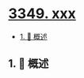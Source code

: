 # [3349. xxx](https://github.com/Tdahuyou/TNotes.leetcode/tree/main/notes/3349.%20xxx)

<!-- region:toc -->

- [1. 📝 概述](#1--概述)

<!-- endregion:toc -->

## 1. 📝 概述
